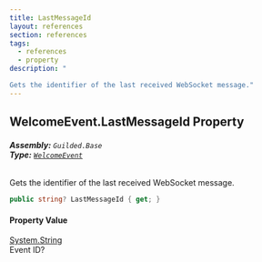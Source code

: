```yaml
---
title: LastMessageId
layout: references
section: references
tags:
  - references
  - property
description: "

Gets the identifier of the last received WebSocket message."
---
```


## WelcomeEvent.LastMessageId Property
###### **Assembly:** `Guilded.Base`<br/>**Type:** [`WelcomeEvent`](WelcomeEvent.md 'Guilded.Base.Events.WelcomeEvent')

Gets the identifier of the last received WebSocket message.

```csharp
public string? LastMessageId { get; }
```

#### Property Value
[System.String](https://docs.microsoft.com/en-us/dotnet/api/System.String 'System.String')  
Event ID?